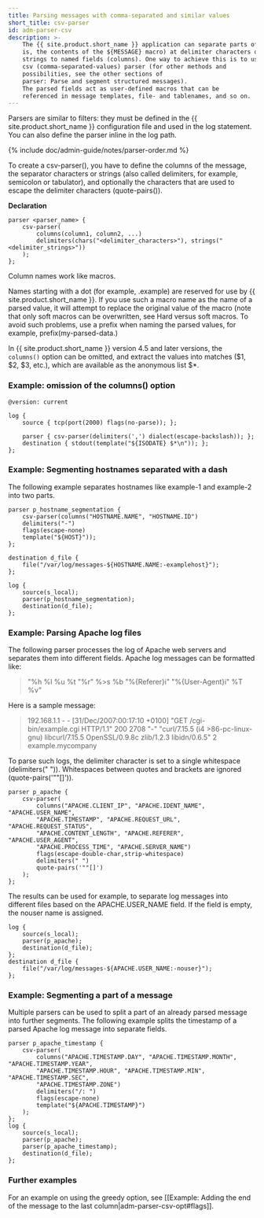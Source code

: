 ```yaml
---
title: Parsing messages with comma-separated and similar values
short_title: csv-parser
id: adm-parser-csv
description: >-
    The {{ site.product.short_name }} application can separate parts of log messages (that
    is, the contents of the ${MESSAGE} macro) at delimiter characters or
    strings to named fields (columns). One way to achieve this is to use a
    csv (comma-separated-values) parser (for other methods and
    possibilities, see the other sections of
    parser: Parse and segment structured messages).
    The parsed fields act as user-defined macros that can be
    referenced in message templates, file- and tablenames, and so on.
---
```


Parsers are similar to filters: they must be defined in the {{ site.product.short_name }} configuration file and used in the log statement. You can also
define the parser inline in the log path.

{% include doc/admin-guide/notes/parser-order.md %}

To create a csv-parser(), you have to define the columns of the message,
the separator characters or strings (also called delimiters, for
example, semicolon or tabulator), and optionally the characters that are
used to escape the delimiter characters (quote-pairs()).

**Declaration**

```config
parser <parser_name> {
    csv-parser(
        columns(column1, column2, ...)
        delimiters(chars("<delimiter_characters>"), strings("<delimiter_strings>"))
    );
};
```

Column names work like macros.

Names starting with a dot (for example, .example) are reserved for use
by {{ site.product.short_name }}. If you use such a macro name as the name of a parsed
value, it will attempt to replace the original value of the macro (note
that only soft macros can be overwritten, see
Hard versus soft macros.
To avoid such problems, use a prefix when naming the parsed values, for
example, prefix(my-parsed-data.)

In {{ site.product.short_name }} version 4.5 and later versions, the `columns()` option can be omitted, and extract the values into matches ($1, $2, $3, etc.), which are available as the anonymous list $*. 

### Example: omission of the columns() option

```config
@version: current

log {
    source { tcp(port(2000) flags(no-parse)); };

    parser { csv-parser(delimiters(',') dialect(escape-backslash)); };
    destination { stdout(template("${ISODATE} $*\n")); };
};
```

### Example: Segmenting hostnames separated with a dash

The following example separates hostnames like example-1 and example-2
into two parts.

```config
parser p_hostname_segmentation {
    csv-parser(columns("HOSTNAME.NAME", "HOSTNAME.ID")
    delimiters("-")
    flags(escape-none)
    template("${HOST}"));
};

destination d_file {
    file("/var/log/messages-${HOSTNAME.NAME:-examplehost}");
};

log {
    source(s_local);
    parser(p_hostname_segmentation);
    destination(d_file);
};
```

### Example: Parsing Apache log files

The following parser processes the log of Apache web servers and
separates them into different fields. Apache log messages can be
formatted like:

> "%h %l %u %t \"%r\" %>s %b \"%{Referer}i\" \"%{User-Agent}i\" %T %v"

Here is a sample message:

>192.168.1.1 - - [31/Dec/2007:00:17:10 +0100] "GET /cgi-bin/example.cgi HTTP/1.1" 200 2708 "-" "curl/7.15.5 (i4 >86-pc-linux-gnu) libcurl/7.15.5 OpenSSL/0.9.8c zlib/1.2.3 libidn/0.6.5" 2 example.mycompany

To parse such logs, the delimiter character is set to a single
whitespace (delimiters(\" \")). Whitespaces between quotes and brackets
are ignored (quote-pairs(\'\"\"\[\]\')).

```config
parser p_apache {
    csv-parser(
        columns("APACHE.CLIENT_IP", "APACHE.IDENT_NAME", "APACHE.USER_NAME",
        "APACHE.TIMESTAMP", "APACHE.REQUEST_URL", "APACHE.REQUEST_STATUS",
        "APACHE.CONTENT_LENGTH", "APACHE.REFERER", "APACHE.USER_AGENT",
        "APACHE.PROCESS_TIME", "APACHE.SERVER_NAME")
        flags(escape-double-char,strip-whitespace)
        delimiters(" ")
        quote-pairs('""[]')
    );
};
```

The results can be used for example, to separate log messages into
different files based on the APACHE.USER\_NAME field. If the field is
empty, the nouser name is assigned.

```config
log {
    source(s_local);
    parser(p_apache);
    destination(d_file);
};
destination d_file {
    file("/var/log/messages-${APACHE.USER_NAME:-nouser}");
};
```

### Example: Segmenting a part of a message

Multiple parsers can be used to split a part of an already parsed
message into further segments. The following example splits the
timestamp of a parsed Apache log message into separate fields.

```config
parser p_apache_timestamp {
    csv-parser(
        columns("APACHE.TIMESTAMP.DAY", "APACHE.TIMESTAMP.MONTH", "APACHE.TIMESTAMP.YEAR",
        "APACHE.TIMESTAMP.HOUR", "APACHE.TIMESTAMP.MIN", "APACHE.TIMESTAMP.SEC",
        "APACHE.TIMESTAMP.ZONE")
        delimiters("/: ")
        flags(escape-none)
        template("${APACHE.TIMESTAMP}")
    );
};
log {
    source(s_local);
    parser(p_apache);
    parser(p_apache_timestamp);
    destination(d_file);
};
```

### Further examples

For an example on using the greedy option, see
[[Example: Adding the end of the message to the last column|adm-parser-csv-opt#flags]].
